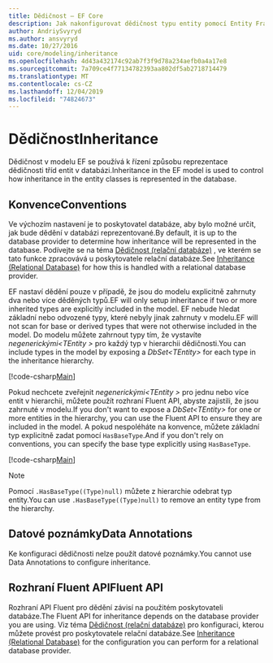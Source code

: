 ```yaml
---
title: Dědičnost – EF Core
description: Jak nakonfigurovat dědičnost typu entity pomocí Entity Framework Core
author: AndriySvyryd
ms.author: ansvyryd
ms.date: 10/27/2016
uid: core/modeling/inheritance
ms.openlocfilehash: 4d43a432174c92ab7f3f9d78a234aefb0a4a17e8
ms.sourcegitcommit: 7a709ce4f77134782393aa802df5ab2718714479
ms.translationtype: MT
ms.contentlocale: cs-CZ
ms.lasthandoff: 12/04/2019
ms.locfileid: "74824673"
---
```

# <a name="inheritance"></a><span data-ttu-id="e66f2-103">Dědičnost</span><span class="sxs-lookup"><span data-stu-id="e66f2-103">Inheritance</span></span>

<span data-ttu-id="e66f2-104">Dědičnost v modelu EF se používá k řízení způsobu reprezentace dědičnosti tříd entit v databázi.</span><span class="sxs-lookup"><span data-stu-id="e66f2-104">Inheritance in the EF model is used to control how inheritance in the entity classes is represented in the database.</span></span>

## <a name="conventions"></a><span data-ttu-id="e66f2-105">Konvence</span><span class="sxs-lookup"><span data-stu-id="e66f2-105">Conventions</span></span>

<span data-ttu-id="e66f2-106">Ve výchozím nastavení je to poskytovatel databáze, aby bylo možné určit, jak bude dědění v databázi reprezentované.</span><span class="sxs-lookup"><span data-stu-id="e66f2-106">By default, it is up to the database provider to determine how inheritance will be represented in the database.</span></span> <span data-ttu-id="e66f2-107">Podívejte se na téma [Dědičnost (relační databáze)](relational/inheritance.md) , ve kterém se tato funkce zpracovává u poskytovatele relační databáze.</span><span class="sxs-lookup"><span data-stu-id="e66f2-107">See [Inheritance (Relational Database)](relational/inheritance.md) for how this is handled with a relational database provider.</span></span>

<span data-ttu-id="e66f2-108">EF nastaví dědění pouze v případě, že jsou do modelu explicitně zahrnuty dva nebo více děděných typů.</span><span class="sxs-lookup"><span data-stu-id="e66f2-108">EF will only setup inheritance if two or more inherited types are explicitly included in the model.</span></span> <span data-ttu-id="e66f2-109">EF nebude hledat základní nebo odvozené typy, které nebyly jinak zahrnuty v modelu.</span><span class="sxs-lookup"><span data-stu-id="e66f2-109">EF will not scan for base or derived types that were not otherwise included in the model.</span></span> <span data-ttu-id="e66f2-110">Do modelu můžete zahrnout typy tím, že vystavíte *negenerickými\<TEntity >* pro každý typ v hierarchii dědičnosti.</span><span class="sxs-lookup"><span data-stu-id="e66f2-110">You can include types in the model by exposing a *DbSet\<TEntity>* for each type in the inheritance hierarchy.</span></span>

[!code-csharp[Main](../../../samples/core/Modeling/Conventions/InheritanceDbSets.cs?highlight=3-4&name=Model)]

<span data-ttu-id="e66f2-111">Pokud nechcete zveřejnit *negenerickými\<TEntity >* pro jednu nebo více entit v hierarchii, můžete použít rozhraní Fluent API, abyste zajistili, že jsou zahrnuté v modelu.</span><span class="sxs-lookup"><span data-stu-id="e66f2-111">If you don't want to expose a *DbSet\<TEntity>* for one or more entities in the hierarchy, you can use the Fluent API to ensure they are included in the model.</span></span>
<span data-ttu-id="e66f2-112">A pokud nespoléháte na konvence, můžete základní typ explicitně zadat pomocí `HasBaseType`.</span><span class="sxs-lookup"><span data-stu-id="e66f2-112">And if you don't rely on conventions, you can specify the base type explicitly using `HasBaseType`.</span></span>

[!code-csharp[Main](../../../samples/core/Modeling/Conventions/InheritanceModelBuilder.cs?highlight=7&name=Context)]

> [!NOTE]
> <span data-ttu-id="e66f2-113">Pomocí `.HasBaseType((Type)null)` můžete z hierarchie odebrat typ entity.</span><span class="sxs-lookup"><span data-stu-id="e66f2-113">You can use `.HasBaseType((Type)null)` to remove an entity type from the hierarchy.</span></span>

## <a name="data-annotations"></a><span data-ttu-id="e66f2-114">Datové poznámky</span><span class="sxs-lookup"><span data-stu-id="e66f2-114">Data Annotations</span></span>

<span data-ttu-id="e66f2-115">Ke konfiguraci dědičnosti nelze použít datové poznámky.</span><span class="sxs-lookup"><span data-stu-id="e66f2-115">You cannot use Data Annotations to configure inheritance.</span></span>

## <a name="fluent-api"></a><span data-ttu-id="e66f2-116">Rozhraní Fluent API</span><span class="sxs-lookup"><span data-stu-id="e66f2-116">Fluent API</span></span>

<span data-ttu-id="e66f2-117">Rozhraní API Fluent pro dědění závisí na použitém poskytovateli databáze.</span><span class="sxs-lookup"><span data-stu-id="e66f2-117">The Fluent API for inheritance depends on the database provider you are using.</span></span> <span data-ttu-id="e66f2-118">Viz téma [Dědičnost (relační databáze)](relational/inheritance.md) pro konfiguraci, kterou můžete provést pro poskytovatele relační databáze.</span><span class="sxs-lookup"><span data-stu-id="e66f2-118">See [Inheritance (Relational Database)](relational/inheritance.md) for the configuration you can perform for a relational database provider.</span></span>
